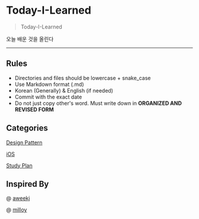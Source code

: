 # Today-I-Learned
> Today-I-Learned

오늘 배운 것을 올린다

---

## Rules

- Directories and files should be lowercase + snake_case
- Use Markdown format (.md)
- Korean (Generally) & English (if needed)
- Commit with the exact date
- Do not just copy other's word. Must write down in **ORGANIZED AND REVISED FORM** 



## Categories

[Design Pattern](https://github.com/3zin/Today-I-Learned/tree/master/design_pattern)

[iOS](https://github.com/3zin/Today-I-Learned/tree/master/ios)

[Study Plan](https://github.com/3zin/Today-I-Learned/tree/master/study_planner)

## Inspired By

@ [aweekj](https://github.com/aweekj/TIL)

@ [milloy](https://github.com/milooy/TIL)